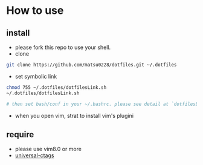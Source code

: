 # How to use

## install
- please fork this repo to use your shell.
- clone 
```bash
git clone https://github.com/matsu0228/dotfiles.git ~/.dotfiles
```

- set symbolic link
```bash
chmod 755 ~/.dotfiles/dotfilesLink.sh
~/.dotfiles/dotfilesLink.sh

# then set bash/conf in your ~/.bashrc. please see detail at `dotfilesLink.sh `
```
- when you open vim, strat to install vim's plugini

## require

- please use vim8.0 or more
- [universal-ctags](https://github.com/universal-ctags/ctags) 

